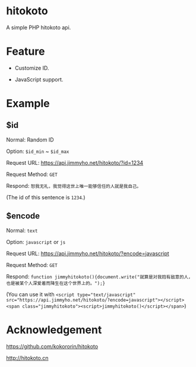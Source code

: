 # hitokoto

A simple PHP hitokoto api.

# Feature

- Customize ID.

- JavaScript support.

# Example

## $id

Normal: Random ID

Option: `$id_min` ~ `$id_max`

Request URL: https://api.jimmyho.net/hitokoto/?id=1234

Request Method: `GET`

Respond: `恕我无礼，我觉得这世上唯一能够信任的人就是我自己。`

(The id of this sentence is `1234`.)

## $encode

Normal: `text`

Option: `javascript` or `js`

Request URL: https://api.jimmyho.net/hitokoto/?encode=javascript

Request Method: `GET`

Respond: `function jimmyhitokoto(){document.write("就算是对我抱有敌意的人，也是被某个人深爱着而降生在这个世界上的。");}`

(You can use it with `<script type="text/javascript" src="https://api.jimmyho.net/hitokoto/?encode=javascript"></script>
<span class="jimmyhitokoto"><script>jimmyhitokoto()</script></span>`)

# Acknowledgement

https://github.com/kokororin/hitokoto

http://hitokoto.cn
